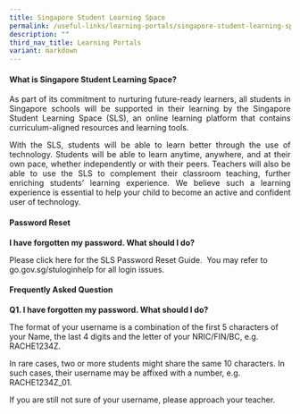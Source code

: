 ```yaml
---
title: Singapore Student Learning Space
permalink: /useful-links/learning-portals/singapore-student-learning-space/
description: ""
third_nav_title: Learning Portals
variant: markdown
---
```

<h4>What is Singapore Student Learning Space?</h4>

<p align="justify">As part of its commitment to nurturing future-ready learners, all students in Singapore schools will be supported in their learning by the Singapore Student Learning Space (SLS), an online learning platform that contains curriculum-aligned resources and learning tools.</p>

<p align="justify">With the SLS, students will be able to learn better through the use of technology. Students will be able to learn anytime, anywhere, and at their own pace, whether independently or with their peers. Teachers will also be able to use the SLS to complement their classroom teaching, further enriching students’ learning experience. We believe such a learning experience is essential to help your child to become an active and confident user of technology.</p>


<h4>Password Reset</h4>

<p><b>I have forgotten my password. What should I do?</b></p>
Please click here for the SLS Password Reset Guide.&nbsp; You may refer to go.gov.sg/stuloginhelp for all login issues.

<h4>Frequently Asked Question</h4>
<p><b> Q1. I have forgotten my password. What should I do?</b></p>

The format of your username is a combination of the first 5 characters of your Name, the last 4 digits and the letter of your NRIC/FIN/BC, e.g. RACHE1234Z.

In rare cases, two or more students might share the same 10 characters. In such cases, their username may be affixed with a number, e.g. RACHE1234Z_01.

If you are still not sure of your username, please approach your teacher.